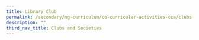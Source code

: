 ```yaml
---
title: Library Club
permalink: /secondary/mg-curriculum/co-curricular-activities-cca/clubs-and-societies/library-club/
description: ""
third_nav_title: Clubs and Societies
---
```

